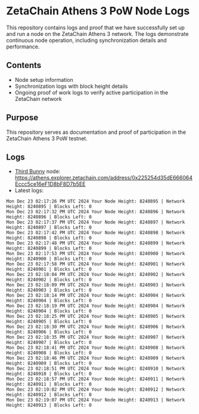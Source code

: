# ZetaChain Athens 3 PoW Node Logs
This repository contains logs and proof that we have successfully set up and run a node on the ZetaChain Athens 3 network. The logs demonstrate continuous node operation, including synchronization details and performance.

## Contents
- Node setup information
- Synchronization logs with block height details
- Ongoing proof of work logs to verify active participation in the ZetaChain network

## Purpose
This repository serves as documentation and proof of participation in the ZetaChain Athens 3 PoW testnet.

## Logs

- [Third Bunny](https://thirdbunny.xyz/) node: https://athens.explorer.zetachain.com/address/0x225254d35dE666064Eccc5ce16eF1D8bF8D7b5EE
- Latest logs:
```
Mon Dec 23 02:17:26 PM UTC 2024 Your Node Height: 8240895 | Network Height: 8240895 | Blocks Left: 0
Mon Dec 23 02:17:32 PM UTC 2024 Your Node Height: 8240896 | Network Height: 8240896 | Blocks Left: 0
Mon Dec 23 02:17:37 PM UTC 2024 Your Node Height: 8240897 | Network Height: 8240897 | Blocks Left: 0
Mon Dec 23 02:17:42 PM UTC 2024 Your Node Height: 8240898 | Network Height: 8240898 | Blocks Left: 0
Mon Dec 23 02:17:48 PM UTC 2024 Your Node Height: 8240899 | Network Height: 8240899 | Blocks Left: 0
Mon Dec 23 02:17:53 PM UTC 2024 Your Node Height: 8240900 | Network Height: 8240900 | Blocks Left: 0
Mon Dec 23 02:17:58 PM UTC 2024 Your Node Height: 8240901 | Network Height: 8240901 | Blocks Left: 0
Mon Dec 23 02:18:04 PM UTC 2024 Your Node Height: 8240902 | Network Height: 8240902 | Blocks Left: 0
Mon Dec 23 02:18:09 PM UTC 2024 Your Node Height: 8240903 | Network Height: 8240903 | Blocks Left: 0
Mon Dec 23 02:18:14 PM UTC 2024 Your Node Height: 8240904 | Network Height: 8240904 | Blocks Left: 0
Mon Dec 23 02:18:19 PM UTC 2024 Your Node Height: 8240904 | Network Height: 8240904 | Blocks Left: 0
Mon Dec 23 02:18:25 PM UTC 2024 Your Node Height: 8240905 | Network Height: 8240905 | Blocks Left: 0
Mon Dec 23 02:18:30 PM UTC 2024 Your Node Height: 8240906 | Network Height: 8240906 | Blocks Left: 0
Mon Dec 23 02:18:35 PM UTC 2024 Your Node Height: 8240907 | Network Height: 8240907 | Blocks Left: 0
Mon Dec 23 02:18:41 PM UTC 2024 Your Node Height: 8240908 | Network Height: 8240908 | Blocks Left: 0
Mon Dec 23 02:18:46 PM UTC 2024 Your Node Height: 8240909 | Network Height: 8240909 | Blocks Left: 0
Mon Dec 23 02:18:51 PM UTC 2024 Your Node Height: 8240910 | Network Height: 8240910 | Blocks Left: 0
Mon Dec 23 02:18:57 PM UTC 2024 Your Node Height: 8240911 | Network Height: 8240911 | Blocks Left: 0
Mon Dec 23 02:19:02 PM UTC 2024 Your Node Height: 8240912 | Network Height: 8240912 | Blocks Left: 0
Mon Dec 23 02:19:07 PM UTC 2024 Your Node Height: 8240913 | Network Height: 8240913 | Blocks Left: 0
```
